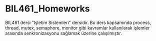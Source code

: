 # BIL461_Homeworks

BIL461 dersi "Işletim Sistemleri" dersidir. Bu ders kapsamında process, thread, mutex, semaphore, monitor gibi kavramlar kullanılarak
işlemler arasında senkronizasyonu sağlamak üzerine çalışılmıştır.
